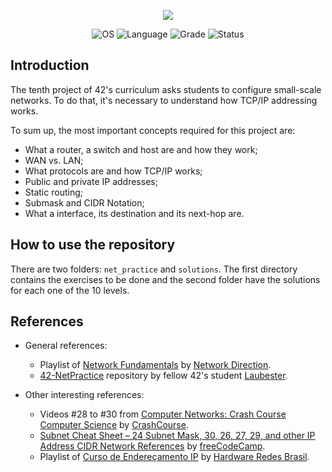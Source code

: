 <p align="center">
    <img src="https://user-images.githubusercontent.com/102881479/221942925-53933895-861f-41d9-bfa4-a2a7d70c1af8.png">
</p>

<p align="center">
    <img src="https://img.shields.io/badge/OS-Linux-blue" alt="OS">
    <img src="https://img.shields.io/badge/Language-JavaScript-blue.svg" alt="Language">
    <img src="https://img.shields.io/badge/Grade-100%2F100-brightgreen.svg" alt="Grade">
    <img src="https://img.shields.io/badge/Status-Completed-brightgreen.svg" alt="Status">
</p>

## Introduction

The tenth project of 42's curriculum asks students to configure small-scale networks. To do that, it's necessary to understand how TCP/IP addressing works.

To sum up, the most important concepts required for this project are:

- What a router, a switch and host are and how they work;
- WAN vs. LAN;
- What protocols are and how TCP/IP works;
- Public and private IP addresses;
- Static routing;
- Submask and CIDR Notation;
- What a interface, its destination and its next-hop are.

## How to use the repository

There are two folders: `net_practice` and `solutions`. The first directory contains the exercises to be done and the second folder have the solutions for each one of the 10 levels.

## References

- General references:
  - Playlist of [Network Fundamentals](https://www.youtube.com/playlist?list=PLDQaRcbiSnqF5U8ffMgZzS7fq1rHUI3Q8) by [Network Direction](https://www.youtube.com/@NetworkDirection).
  - [42-NetPractice](https://github.com/Laubester/NetPractice#router) repository by fellow 42's student [Laubester](https://github.com/Laubester).

- Other interesting references:
  - Videos #28 to #30 from [Computer Networks: Crash Course Computer Science](https://www.youtube.com/watch?v=3QhU9jd03a0) by [CrashCourse](https://www.youtube.com/@crashcourse).
  - [Subnet Cheat Sheet – 24 Subnet Mask, 30, 26, 27, 29, and other IP Address CIDR Network References](https://www.freecodecamp.org/news/subnet-cheat-sheet-24-subnet-mask-30-26-27-29-and-other-ip-address-cidr-network-references/) by [freeCodeCamp](https://www.freecodecamp.org/).
  - Playlist of [Curso de Endereçamento IP](https://www.youtube.com/playlist?list=PLAp37wMSBouCU49LV0qFbItufigjYk-sp) by [Hardware Redes Brasil](https://www.youtube.com/@HardwareRedesBrasil).
